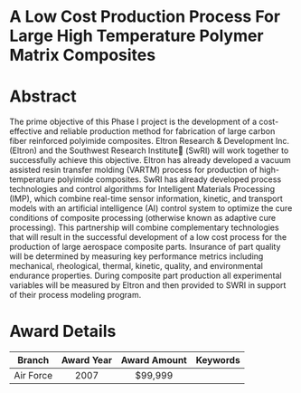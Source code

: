 
A Low Cost Production Process For Large High Temperature Polymer Matrix Composites
==================================================================================

# Abstract


The prime objective of this Phase I project is the development of a cost-effective and reliable production method for fabrication of large carbon fiber reinforced polyimide composites.  Eltron Research &amp; Development Inc. (Eltron) and the Southwest Research Institute (SwRI) will work together to successfully achieve this objective.  Eltron has already developed a vacuum assisted resin transfer molding (VARTM) process for production of high-temperature polyimide composites.  SwRI has already developed process technologies and control algorithms for Intelligent Materials Processing (IMP), which combine real-time sensor information, kinetic, and transport models with an artificial intelligence (AI) control system to optimize the cure conditions of composite processing (otherwise known as adaptive cure processing).  This partnership will combine complementary technologies that will result in the successful development of a low cost process for the production of large aerospace composite parts.  Insurance of part quality will be determined by measuring key performance metrics including mechanical, rheological, thermal, kinetic, quality, and environmental endurance properties.  During composite part production all experimental variables will be measured by Eltron and then provided to SWRI in support of their process modeling program.  

# Award Details

|Branch|Award Year|Award Amount|Keywords|
| :---: | :---: | :---: | :---: |
|Air Force|2007|$99,999||
